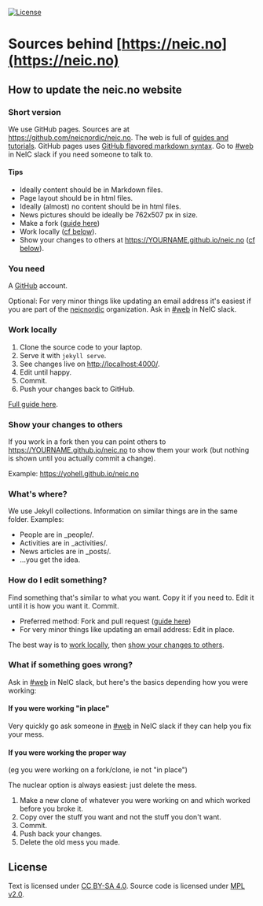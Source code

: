 [![License](https://img.shields.io/badge/license-%20MPL--v2.0-blue.svg)](../master/LICENSE)


# Sources behind [https://neic.no](https://neic.no)

## How to update the neic.no website


### Short version

We use GitHub pages. Sources are at https://github.com/neicnordic/neic.no.
The web is full of [guides and tutorials](http://lmgtfy.com/?q=github+pages+howto).
GitHub pages uses [GitHub flavored markdown syntax](https://help.github.com/categories/writing-on-github/).
Go to [#web](http://neic.slack.com/messages/web) in NeIC slack if you need someone to talk to.


#### Tips

* Ideally content should be in Markdown files.
* Page layout should be in html files.
* Ideally (almost) no content should be in html files.
* News pictures should be ideally be 762x507 px in size.
* Make a fork ([guide here](https://help.github.com/articles/fork-a-repo/))
* Work locally ([cf below](#work-locally)).
* Show your changes to others at https://YOURNAME.github.io/neic.no ([cf below](#show-your-changes-to-others)).


### You need

A [GitHub](https://github.com/) account.

Optional: For very minor things like updating an email address it's easiest if
you are part of the [neicnordic](https://github.com/neicnordic) organization.
Ask in [#web](http://neic.slack.com/messages/web) in NeIC slack.


### Work locally

1. Clone the source code to your laptop.
2. Serve it with `jekyll serve`.
3. See changes live on [http://localhost:4000/](http://localhost:4000/).
4. Edit until happy.
5. Commit.
6. Push your changes back to GitHub.

[Full guide here](https://help.github.com/articles/setting-up-your-github-pages-site-locally-with-jekyll/).


### Show your changes to others

If you work in a fork then you can point others to https://YOURNAME.github.io/neic.no to show them your work
(but nothing is shown until you actually commit a change).

Example: https://yohell.github.io/neic.no


### What's where?

We use Jekyll collections. Information on similar things are in the same folder.
Examples:

* People are in _people/.
* Activities are in _activities/.
* News articles are in _posts/.
* ...you get the idea.


### How do I edit something?

Find something that's similar to what you want. Copy it if you need to.
Edit it until it is how you want it. Commit.

* Preferred method: Fork and pull request ([guide here](https://help.github.com/articles/fork-a-repo/))
* For very minor things like updating an email address: Edit in place.

The best way is to [work locally](#work-locally),
then [show your changes to others](#show-your-changes-to-others).


### What if something goes wrong?

Ask in [#web](http://neic.slack.com/messages/web) in NeIC slack, but here's the
basics depending how you were working:


#### If you were working "in place"

Very quickly go ask someone in [#web](http://neic.slack.com/messages/web) in
NeIC slack if they can help you fix your mess.


#### If you were working the proper way

(eg you were working on a fork/clone, ie not "in place")

The nuclear option is always easiest: just delete the mess.
1. Make a new clone of whatever you were working on and which worked before you broke it.
2. Copy over the stuff you want and not the stuff you don't want.
3. Commit.
4. Push back your changes.
5. Delete the old mess you made.

## License

Text is licensed under [CC BY-SA 4.0](https://creativecommons.org/licenses/by-sa/4.0/).
Source code is licensed under [MPL v2.0](../master/LICENSE).
